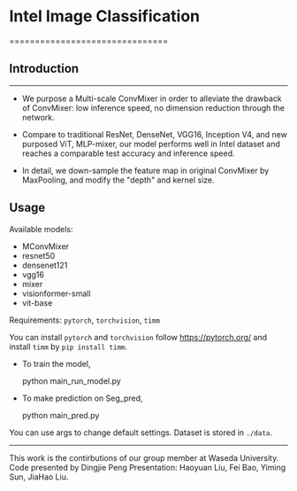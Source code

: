 # Intel Image Classification
===============================
## Introduction
-------------------------------
* We purpose a Multi-scale ConvMixer in order to
alleviate the drawback of ConvMixer: low inference speed, 
no dimension reduction through the network.

* Compare to traditional ResNet, DenseNet, VGG16, Inception V4, and 
new purposed ViT, MLP-mixer, our model performs well in Intel dataset and reaches a comparable 
test accuracy and inference speed.

* In detail, we down-sample the feature map in original ConvMixer by MaxPooling,
and modify the "depth" and kernel size.

Usage
--------------------------------
Available models: 
* MConvMixer
* resnet50
* densenet121
* vgg16 
* mixer 
* visionformer-small
* vit-base

Requirements:
    `pytorch`, `torchvision`, `timm`

You can install `pytorch` and `torchvision` follow https://pytorch.org/
and install `timm` by `pip install timm`.

* To train the model, 

    python main_run_model.py 

* To make prediction on Seg_pred,

    python main_pred.py

You can use args to change default settings.
Dataset is stored in `./data`.

--------------------------------
This work is the contirbutions of our group member at Waseda University.
Code presented by Dingjie Peng
Presentation: Haoyuan Liu, Fei Bao, Yiming Sun, JiaHao Liu.
